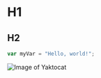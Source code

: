 # H1
## H2

``` javascript
var myVar = "Hello, world!";
```

![Image of Yaktocat](https://octodex.github.com/images/yaktocat.png)
